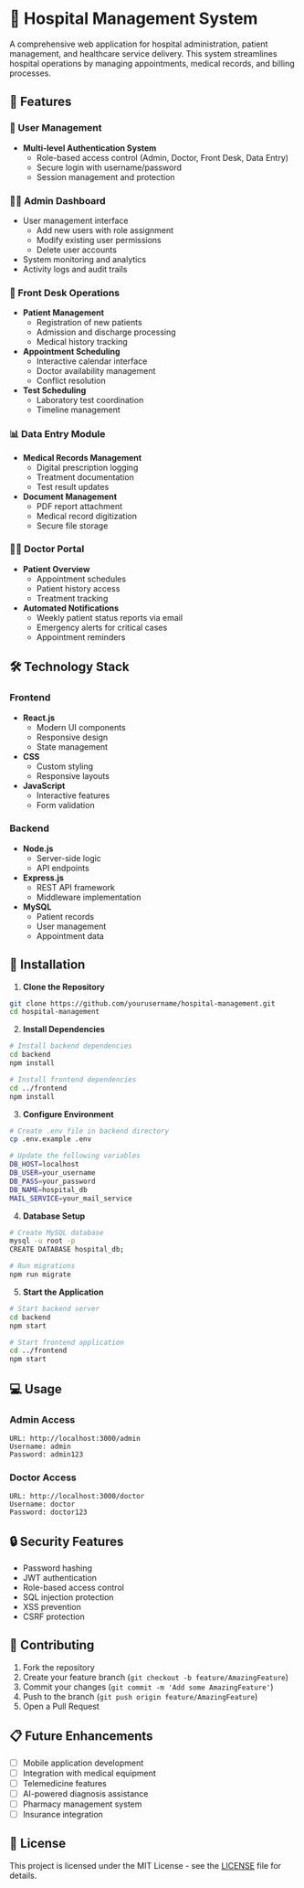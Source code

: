 # 🏥 Hospital Management System

A comprehensive web application for hospital administration, patient management, and healthcare service delivery. This system streamlines hospital operations by managing appointments, medical records, and billing processes.


## 🌟 Features

### 👥 User Management
- **Multi-level Authentication System**
  - Role-based access control (Admin, Doctor, Front Desk, Data Entry)
  - Secure login with username/password
  - Session management and protection

### 👨‍💼 Admin Dashboard
- User management interface
  - Add new users with role assignment
  - Modify existing user permissions
  - Delete user accounts
- System monitoring and analytics
- Activity logs and audit trails

### 🏢 Front Desk Operations
- **Patient Management**
  - Registration of new patients
  - Admission and discharge processing
  - Medical history tracking
- **Appointment Scheduling**
  - Interactive calendar interface
  - Doctor availability management
  - Conflict resolution
- **Test Scheduling**
  - Laboratory test coordination
  - Timeline management

### 📊 Data Entry Module
- **Medical Records Management**
  - Digital prescription logging
  - Treatment documentation
  - Test result updates
- **Document Management**
  - PDF report attachment
  - Medical record digitization
  - Secure file storage

### 👨‍⚕️ Doctor Portal
- **Patient Overview**
  - Appointment schedules
  - Patient history access
  - Treatment tracking
- **Automated Notifications**
  - Weekly patient status reports via email
  - Emergency alerts for critical cases
  - Appointment reminders

## 🛠️ Technology Stack

### Frontend
- **React.js**
  - Modern UI components
  - Responsive design
  - State management
- **CSS**
  - Custom styling
  - Responsive layouts
- **JavaScript**
  - Interactive features
  - Form validation

### Backend
- **Node.js**
  - Server-side logic
  - API endpoints
- **Express.js**
  - REST API framework
  - Middleware implementation
- **MySQL**
  - Patient records
  - User management
  - Appointment data

## 🚀 Installation

1. **Clone the Repository**
```bash
git clone https://github.com/yourusername/hospital-management.git
cd hospital-management
```

2. **Install Dependencies**
```bash
# Install backend dependencies
cd backend
npm install

# Install frontend dependencies
cd ../frontend
npm install
```

3. **Configure Environment**
```bash
# Create .env file in backend directory
cp .env.example .env

# Update the following variables
DB_HOST=localhost
DB_USER=your_username
DB_PASS=your_password
DB_NAME=hospital_db
MAIL_SERVICE=your_mail_service
```

4. **Database Setup**
```bash
# Create MySQL database
mysql -u root -p
CREATE DATABASE hospital_db;

# Run migrations
npm run migrate
```

5. **Start the Application**
```bash
# Start backend server
cd backend
npm start

# Start frontend application
cd ../frontend
npm start
```

## 💻 Usage

### Admin Access
```
URL: http://localhost:3000/admin
Username: admin
Password: admin123
```

### Doctor Access
```
URL: http://localhost:3000/doctor
Username: doctor
Password: doctor123
```


## 🔒 Security Features

- Password hashing
- JWT authentication
- Role-based access control
- SQL injection protection
- XSS prevention
- CSRF protection

## 🤝 Contributing

1. Fork the repository
2. Create your feature branch (`git checkout -b feature/AmazingFeature`)
3. Commit your changes (`git commit -m 'Add some AmazingFeature'`)
4. Push to the branch (`git push origin feature/AmazingFeature`)
5. Open a Pull Request

## 📋 Future Enhancements

- [ ] Mobile application development
- [ ] Integration with medical equipment
- [ ] Telemedicine features
- [ ] AI-powered diagnosis assistance
- [ ] Pharmacy management system
- [ ] Insurance integration

## 📜 License

This project is licensed under the MIT License - see the [LICENSE](LICENSE) file for details.

